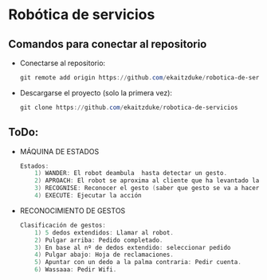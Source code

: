 # Robótica de servicios

## Comandos para conectar al repositorio
- Conectarse al repositorio:
    ```powershell
    git remote add origin https://github.com/ekaitzduke/robotica-de-servicios
    ```

- Descargarse el proyecto (solo la primera vez):
    ``` powershell
    git clone https://github.com/ekaitzduke/robotica-de-servicios
    ```


## ToDo:
- MÁQUINA DE ESTADOS
    ```powershell
    Estados:
        1) WANDER: El robot deambula  hasta detectar un gesto.
        2) APROACH: El robot se aproxima al cliente que ha levantado la mano (5 dedos extendidos).
        3) RECOGNISE: Reconocer el gesto (saber que gesto se va a hacer)
        4) EXECUTE: Ejecutar la acción
    ```

- RECONOCIMIENTO DE GESTOS
    ```powershell
    Clasificación de gestos:
        1) 5 dedos extendidos: Llamar al robot.
        2) Pulgar arriba: Pedido completado.
        3) En base al nº de dedos extendido: seleccionar pedido
        4) Pulgar abajo: Hoja de reclamaciones.
        5) Apuntar con un dedo a la palma contraria: Pedir cuenta.
        6) Wassaaa: Pedir Wifi.
    ```